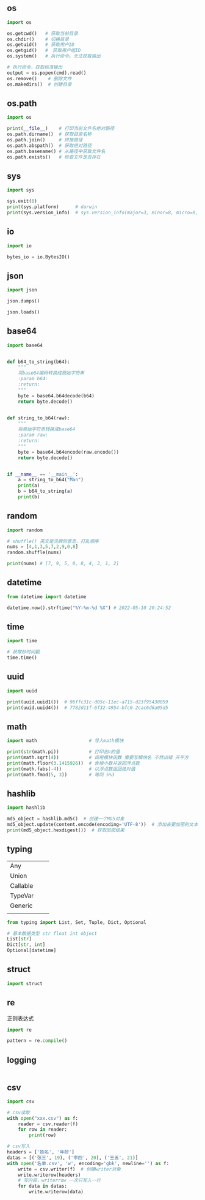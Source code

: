 ## os

```python
import os

os.getcwd()   # 获取当前目录
os.chdir()    # 切换目录
os.getuid()   # 获取用户ID
os.getgid()   #　获取用户组ID
os.system()   # 执行命令。无法获取输出

# 执行命令，获取标准输出
output = os.popen(cmd).read()
os.remove()    # 删除文件
os.makedirs()  # 创建目录
```



## os.path

```python
import os

print(__file__)    # 打印当前文件名绝对路径
os.path.dirname()  # 获取目录名称
os.path.join()     # 拼接路径
os.path.abspath()  # 获取绝对路径
os.path.basename() # 从路径中获取文件名
os.path.exists()   # 检查文件是否存在
```



## sys

```python
import sys

sys.exit(0)
print(sys.platform)      # darwin
print(sys.version_info)  # sys.version_info(major=3, minor=8, micro=9, releaselevel='final', serial=0)
```



## io

```python
import io

bytes_io = io.BytesIO()
```



## json

```python
import json

json.dumps()

json.loads()
```







## base64

```python
import base64


def b64_to_string(b64):
    """
    将base64编码转换成原始字符串
    :param b64:
    :return:
    """
    byte = base64.b64decode(b64)
    return byte.decode()


def string_to_b64(raw):
    """
    将原始字符串转换成base64
    :param raw:
    :return:
    """
    byte = base64.b64encode(raw.encode())
    return byte.decode()


if __name__ == '__main__':
    a = string_to_b64("Man")
    print(a)
    b = b64_to_string(a)
    print(b)
```





## random

```python
import random

# shuffle() 英文是洗牌的意思，打乱顺序
nums = [4,1,3,5,7,2,9,0,8]
random.shuffle(nums)

print(nums) # [7, 9, 5, 0, 8, 4, 3, 1, 2]
```





## datetime

```python
from datetime import datetime

datetime.now().strftime("%Y-%m-%d %X") # 2022-05-10 20:24:52
```



## time

```python
import time

# 获取秒时间戳
time.time()
```



## uuid

```python
import uuid

print(uuid.uuid1())  # 96ffc31c-d05c-11ec-a715-d23f95430059
print(uuid.uuid4())  # 7782d11f-6f32-4954-bfc0-2cac6d6a05d5
```





## math

```python
import math                   # 导入math模块

print(str(math.pi))           # 打印出π的值
print(math.sqrt(4))           # 调用模块函数 需要写模块名 不然出错 开平方
print(math.floor(3.1415926))  # 舍掉小数并返回浮点数
print(math.fabs(-4))          # 以浮点数返回绝对值
print(math.fmod(5, 3))        # 等同 5%3
```



## hashlib

```python
import hashlib

md5_object = hashlib.md5()  # 创建一个MD5对象
md5_object.update(content.encode(encoding='UTF-8'))  # 添加去要加密的文本
print(md5_object.hexdigest())  # 获取加密结果
```





## typing

|          |      |      |
| -------- | ---- | ---- |
| Any      |      |      |
| Union    |      |      |
| Callable |      |      |
| TypeVar  |      |      |
| Generic  |      |      |
|          |      |      |



```python
from typing import List, Set, Tuple, Dict, Optional

# 基本数据类型 str float int object
List[str]
Dict[str, int]
Optional[datetime]
```



## struct

```python
import struct

```

## re

正则表达式

```python
import re

pattern = re.compile()
```





## logging

```python
```





## csv

```python
import csv

# csv读取
with open("xxx.csv") as f:
    reader = csv.reader(f)
    for row in reader:
        print(row)

# csv写入
headers = ['姓名', '年龄']
datas = [('张三', 19), ('李四', 20), ('王五', 21)]
with open('名单.csv', 'w', encoding='gbk', newline='') as f:
    write = csv.writer(f)  # 创建writer对象
    write.writerow(headers)
    # 写内容，writerrow 一次只写入一行
    for data in datas:
        write.writerow(data)
```

